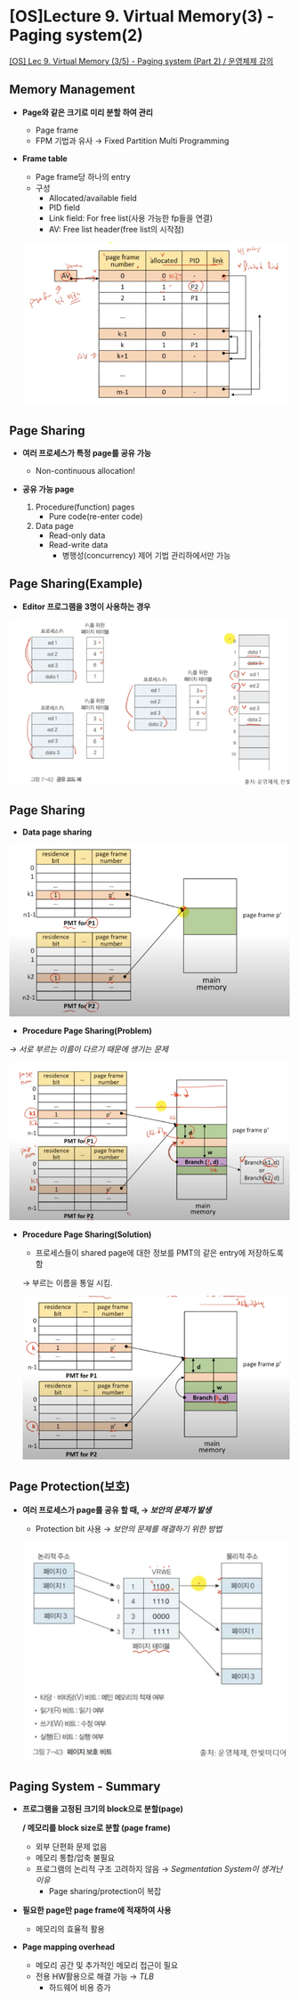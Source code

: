 # [OS]Lecture 9. Virtual Memory(3) -  Paging system(2)

[[OS] Lec 9. Virtual Memory (3/5) - Paging system (Part 2) / 운영체제 강의](https://www.youtube.com/watch?v=B_QLTChsi04&list=PLBrGAFAIyf5rby7QylRc6JxU5lzQ9c4tN&index=30)

## Memory Management

- **Page와 같은 크기로 미리 분할 하여 관리**
    - Page frame
    - FPM 기법과 유사 → Fixed Partition Multi Programming

- **Frame table**
    - Page frame당 하나의 entry
    - 구성
        - Allocated/available field
        - PID field
        - Link field: For free list(사용 가능한 fp들을 연결)
        - AV: Free list header(free list의 시작점)

    ![Untitled](%5BOS%5DLecture%209%20Virtual%20Memory(3)%20-%20Paging%20system(2)%207c3b7bfd5f784ec68ff2697b8fba903c/Untitled.png)

## Page Sharing

- **여러 프로세스가 특정 page를 공유 가능**
    - Non-continuous allocation!

- **공유 가능 page**
    1. Procedure(function) pages
        - Pure code(re-enter code)
    2. Data page
        - Read-only data
        - Read-write data
            - 병행성(concurrency) 제어 기법 관리하에서만 가능

## Page Sharing(Example)

- **Editor 프로그램을 3명이 사용하는 경우**

![Untitled](%5BOS%5DLecture%209%20Virtual%20Memory(3)%20-%20Paging%20system(2)%207c3b7bfd5f784ec68ff2697b8fba903c/Untitled%201.png)

## Page Sharing

- **Data page sharing**

![Untitled](%5BOS%5DLecture%209%20Virtual%20Memory(3)%20-%20Paging%20system(2)%207c3b7bfd5f784ec68ff2697b8fba903c/Untitled%202.png)

- **Procedure Page Sharing(Problem)**

*→ 서로 부르는 이름이 다르기 때문에 생기는 문제*

![Untitled](%5BOS%5DLecture%209%20Virtual%20Memory(3)%20-%20Paging%20system(2)%207c3b7bfd5f784ec68ff2697b8fba903c/Untitled%203.png)

- **Procedure Page Sharing(Solution)**
    - 프로세스들이 shared page에 대한 정보를 PMT의 같은 entry에 저장하도록 함

    → 부르는 이름을 통일 시킴.

    ![Untitled](%5BOS%5DLecture%209%20Virtual%20Memory(3)%20-%20Paging%20system(2)%207c3b7bfd5f784ec68ff2697b8fba903c/Untitled%204.png)

## Page Protection(보호)

- **여러 프로세스가 page를 공유 할 때, → *보안의 문제가 발생***
    - Protection bit 사용 → *보안의 문제를 해결하기 위한 방법*

    ![Untitled](%5BOS%5DLecture%209%20Virtual%20Memory(3)%20-%20Paging%20system(2)%207c3b7bfd5f784ec68ff2697b8fba903c/Untitled%205.png)

## Paging System - Summary

- **프로그램을 고정된 크기의 block으로 분할(page)**

    **/ 메모리를 block size로 분할 (page frame)**

    - 외부 단편화 문제 없음
    - 메모리 통합/압축 불필요
    - 프로그램의 논리적 구조 고려하지 않음 → *Segmentation System이 생겨난 이유*
        - Page sharing/protection이 복잡

- **필요한 page만 page frame에 적재하여 사용**
    - 메모리의 효율적 활용

- **Page mapping overhead**
    - 메모리 공간 및 추가적인 메모리 접근이 필요
    - 전용 HW활용으로 해결 가능 → *TLB*
        - 하드웨어 비용 증가